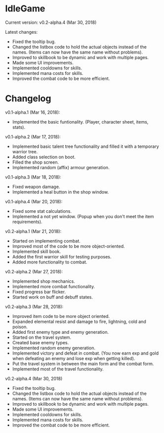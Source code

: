 # IdleGame
Current version: v0.2-alpha.4 (Mar 30, 2018)

Latest changes:
* Fixed the tooltip bug.
* Changed the listbox code to hold the actual objects instead of the names. (Items can now have the same name without problems).
* Improved to skillbook to be dynamic and work with multiple pages.
* Made some UI improvements.
* Implemented cooldowns for skills.
* Implemented mana costs for skills.
* Improved the combat code to be more efficient.

# Changelog
v0.1-alpha.1 (Mar 16, 2018):
* Implemented the basic funtionality. (Player, character sheet, items, stats).

v0.1-alpha.2 (Mar 17, 2018):
* Implemented basic talent tree functionality and filled it with a temporary warrior tree.
* Added class selection on boot.
* Filled the shop screen.
* Implemented random (affix) armour generation.

v0.1-alpha.3 (Mar 18, 2018):
* Fixed weapon damage.
* Implemented a heal button in the shop window.

v0.1-alpha.4 (Mar 20, 2018):
* Fixed some stat calculations.
* Implemented a not yet window. (Popup when you don't meet the item requirements).

v0.2-alpha.1 (Mar 21, 2018):
* Started on implementing combat.
* Improved most of the code to be more object-oriented.
* Implemented skill book.
* Added the first warrior skill for testing purposes.
* Added more functionality to combat.

v0.2-alpha.2 (Mar 27, 2018):
* Implemented shop mechanics.
* Implemented more combat functionality.
* Fixed progress bar flicker.
* Started work on buff and debuff states.

v0.2-alpha.3 (Mar 28, 2018):
* Improved item code to be more object oriented.
* Expanded elemental resist and damage to fire, lightning, cold and poison. 
* Added first enemy type and enemy generation.
* Started on the travel system.
* Created base enemy types.
* Implemented random enemy generation.
* Implemented victory and defeat in combat. (You now earn exp and gold when defeating an enemy and lose exp when getting killed).
* Put the travel system in between the main form and the combat form.
* Implemented most of the travel functionality.

v0.2-alpha.4 (Mar 30, 2018)
* Fixed the tooltip bug.
* Changed the listbox code to hold the actual objects instead of the names. (Items can now have the same name without problems).
* Improved to skillbook to be dynamic and work with multiple pages.
* Made some UI improvements.
* Implemented cooldowns for skills.
* Implemented mana costs for skills.
* Improved the combat code to be more efficient.
